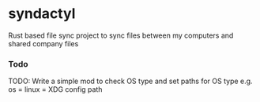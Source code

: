 # syndactyl
Rust based file sync project to sync files between my computers and shared company files

### Todo
TODO: Write a simple mod to check OS type and set paths for OS type e.g. os = linux = XDG config path
